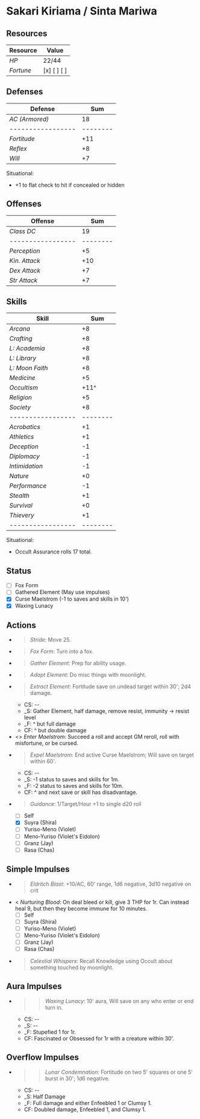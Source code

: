 # Sakari Kiriama / Sinta Mariwa
## Resources
| **Resource** |  Value       |
|--------------|--------------|
| *HP*         |  22/44       |
| *Fortune*    |  [x] [ ] [ ] |

## Defenses
| **Defense**     |  Sum   |
|-----------------|--------|
| *AC (Armored)*  |  18    |
|-----------------|--------|
| *Fortitude*     |  +11   |
| *Reflex*        |  +8    |
| *Will*          |  +7    |
Situational:
- +1 to flat check to hit if concealed or hidden

## Offenses
| **Offense**     |  Sum   |
|-----------------|--------|
| *Class DC*      |  19    |
|-----------------|--------|
| *Perception*    |  +5    |
| *Kin. Attack*   |  +10   |
| *Dex Attack*    |  +7    |
| *Str Attack*    |  +7    |

## Skills
| **Skill**       |  Sum   |
|-----------------|--------|
| *Arcana*        |  +8    |
| *Crafting*      |  +8    |
| *L: Academia*   |  +8    |
| *L: Library*    |  +8    |
| *L: Moon Faith* |  +8    |
| *Medicine*      |  +5    |
| *Occultism*     |  +11^  |
| *Religion*      |  +5    |
| *Society*       |  +8    |
|-----------------|--------|
| *Acrobatics*    |  +1    |
| *Athletics*     |  +1    |
| *Deception*     |  -1    |
| *Diplomacy*     |  -1    |
| *Intimidation*  |  -1    |
| *Nature*        |  +0    |
| *Performance*   |  -1    |
| *Stealth*       |  +1    |
| *Survival*      |  +0    |
| *Thievery*      |  +1    |
|-----------------|--------|
Situational:
- Occult Assurance rolls 17 total.

## Status
- [ ] Fox Form
- [ ] Gathered Element (May use impulses)
- [x] Curse Maelstrom (-1 to saves and skills in 10')
- [x] Waxing Lunacy

## Actions
- > *Stride*: Move 25.
- > *Fox Form*: Turn into a fox.
- > *Gather Element*: Prep for ability usage.
- > *Adapt Element*: Do misc things with moonlight.
- > *Extract Element*: Fortitude save on undead target within 30'; 2d4 damage.
  - CS: --
  - _S: Gather Element, half damage, remove resist, immunity -> resist level
  - _F: ^ but full damage
  - CF: ^ but double damage
- <> *Enter Maelstrom*: Succeed a roll and accept GM reroll, roll with misfortune, or be cursed.
- > *Expel Maelstrom*: End active Curse Maelstrom; Will save on target within 60'.
  - CS: --
  - _S: -1 status to saves and skills for 1m.
  - _F: -2 status to saves and skills for 10m.
  - CF: ^ and next save or skill has disadvantage.
- > *Guidance*: 1/Target/Hour +1 to single d20 roll
  - [ ] Self
  - [x] Suyra (Shira)
  - [ ] Yuriso-Meno (Violet)
  - [ ] Meno-Yuriso (Violet's Eidolon)
  - [ ] Granz (Jay)
  - [ ] Rasa (Chas)

## Simple Impulses
- > *Eldritch Blast*: +10/AC, 60' range, 1d6 negative, 3d10 negative on crit
- < *Nurturing Blood*: On deal bleed or kill, give 3 THP for 1r. Can instead heal 9, but then they become immune for 10 minutes.
  - [ ] Self
  - [ ] Suyra (Shira)
  - [ ] Yuriso-Meno (Violet)
  - [ ] Meno-Yuriso (Violet's Eidolon)
  - [ ] Granz (Jay)
  - [ ] Rasa (Chas)
- > *Celestial Whispers*: Recall Knowledge using Occult about something touched by moonlight.

## Aura Impulses
- >> *Waxing Lunacy*: 10' aura, Will save on any who enter or end turn in.
  - CS: --
  - _S: --
  - _F: Stupefied 1 for 1r.
  - CF: Fascinated or Obsessed for 1r with a creature within 30'.

## Overflow Impulses
- >> *Lunar Condemnation*: Fortitude on two 5' squares or one 5' burst in 30'; 1d6 negative.
  - CS: --
  - _S: Half Damage
  - _F: Full damage and either Enfeebled 1 or Clumsy 1.
  - CF: Doubled damage, Enfeebled 1, and Clumsy 1.
